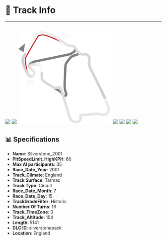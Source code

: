 # 🏁 Track Info

---
![](image_1.jpg)
![](image_2.jpg)
![](image_3.jpg)
![](image_4.jpg)
![](image_5.jpg)
![](image_6.jpg)
![](image_7.jpg)
---

## 📊 Specifications

- **Name**: Silverstone_2001
- **PitSpeedLimit_HighKPH**: 60
- **Max AI participants**: 35
- **Race_Date_Year**: 2001
- **Track_Climate**: England
- **Track Surface**: Tarmac
- **Track Type**: Circuit
- **Race_Date_Month**: 7
- **Race_Date_Day**: 15
- **TrackGradeFilter**: Historic
- **Number Of Turns**: 16
- **Track_TimeZone**: 0
- **Track_Altitude**: 154
- **Length**: 5141
- **DLC ID**: silverstonepack
- **Location**: England
